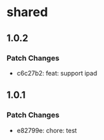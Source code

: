 # shared

## 1.0.2

### Patch Changes

- c6c27b2: feat: support ipad

## 1.0.1

### Patch Changes

- e82799e: chore: test
